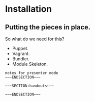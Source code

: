 <!SLIDE>
# Installation #
## Putting the pieces in place. ##

So what do we need for this?

* Puppet.
* Vagrant.
* Bundler.
* Module Skeleton.


~~~SECTION:notes~~~
notes for presenter mode
~~~ENDSECTION~~~

~~~SECTION:handouts~~~

~~~ENDSECTION~~~

